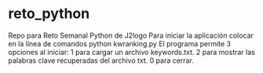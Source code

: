 # reto_python
Repo para Reto Semanal Python de J2logo
Para iniciar la aplicación colocar en la línea de comandos python kwranking.py 
El programa permite 3 opciones al iniciar:
1 para cargar un archivo keywords.txt.
2 para mostrar las palabras clave recuperadas del archivo txt.
0 para cerrar.
